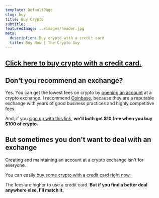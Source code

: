 ```yaml
---
template: DefaultPage
slug: buy
title: Buy Crypto
subtitle:
featuredImage: ../images/header.jpg
meta:
  description: Buy crypto with a credit card
  title: Buy Now | The Crypto Guy
---
```


## <a href="https://buy.moonpay.io?apiKey=pk_live_YZodGWRL2oBOR7K3Sc7IVhIrx0MfMm2B" target="_blank" rel="nofollow">Click here to buy crypto with a credit card.</a>

## Don't you recommend an exchange?

Yes. You can get the lowest fees on crypto by [opening an account](https://www.coinbase.com/join/jking_iZ2ADA) at a crypto exchange. I recommend [Coinbase](https://www.coinbase.com/join/jking_iZ2ADA), because they are a reputable exchange with years of good business practices and highly competitive fees.

And, if you [sign up with this link,](https://www.coinbase.com/join/jking_iZ2ADA) **we'll both get $10 free when you buy $100 of crypto.**

## But sometimes you don't want to deal with an exchange

Creating and maintaining an account at a crypto exchange isn't for everyone.

You can easily <a href="https://buy-staging.moonpay.io?apiKey=pk_test_1vzuR8pfqnMojMls83TeFyBCW1tm5FOP" target="_blank" rel="nofollow">buy some crypto with a credit card right now.</a>

The fees are higher to use a credit card. **But if you find a better deal anywhere else, I'll match it.**
